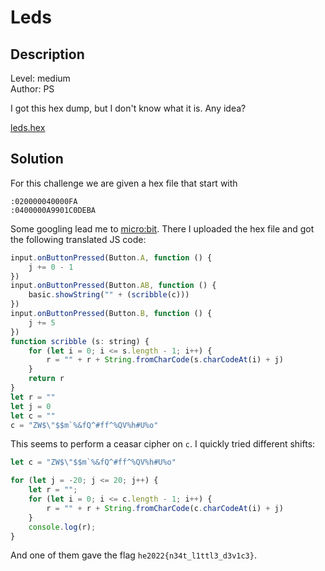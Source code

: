 # Leds

## Description
Level: medium<br/>
Author: PS

I got this hex dump, but I don't know what it is.
Any idea?

[leds.hex](leds.hex)

## Solution

For this challenge we are given a hex file that start with

```
:020000040000FA
:0400000A9901C0DEBA
``` 

Some googling lead me to [micro:bit](https://makecode.microbit.org/). There I uploaded the hex file and got the
following translated JS code:

```js
input.onButtonPressed(Button.A, function () {
    j += 0 - 1
})
input.onButtonPressed(Button.AB, function () {
    basic.showString("" + (scribble(c)))
})
input.onButtonPressed(Button.B, function () {
    j += 5
})
function scribble (s: string) {
    for (let i = 0; i <= s.length - 1; i++) {
        r = "" + r + String.fromCharCode(s.charCodeAt(i) + j)
    }
    return r
}
let r = ""
let j = 0
let c = ""
c = "ZW$\"$$m`%&fQ^#ff^%QV%h#U%o"
```

This seems to perform a ceasar cipher on `c`. I quickly tried different shifts:

```js
let c = "ZW$\"$$m`%&fQ^#ff^%QV%h#U%o"

for (let j = -20; j <= 20; j++) {
    let r = "";
    for (let i = 0; i <= c.length - 1; i++) {
        r = "" + r + String.fromCharCode(c.charCodeAt(i) + j)
    }
    console.log(r);
}
```

And one of them gave the flag `he2022{n34t_l1ttl3_d3v1c3}`.

